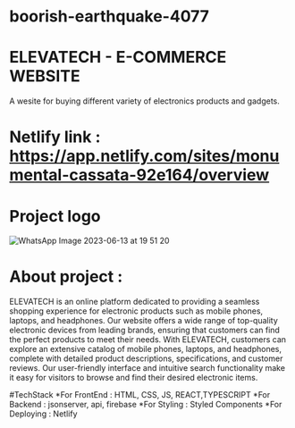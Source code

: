 # boorish-earthquake-4077
# ELEVATECH  - E-COMMERCE WEBSITE
A wesite for buying different variety of electronics products and gadgets.

# Netlify link : https://app.netlify.com/sites/monumental-cassata-92e164/overview

 # Project logo 
 ![WhatsApp Image 2023-06-13 at 19 51 20](https://github.com/WDwithSuraj/boorish-earthquake-4077/assets/115460439/942af9bf-f67c-472f-aa43-09a39a241221)
 
 # About project : 
ELEVATECH is an online platform dedicated to providing a seamless shopping experience for electronic products such as mobile phones, laptops, and headphones. Our website offers a wide range of top-quality electronic devices from leading brands, ensuring that customers can find the perfect products to meet their needs.
With ELEVATECH, customers can explore an extensive catalog of mobile phones, laptops, and headphones, complete with detailed product descriptions, specifications, and customer reviews. Our user-friendly interface and intuitive search functionality make it easy for visitors to browse and find their desired electronic items.

#TechStack
*For FrontEnd : HTML, CSS, JS, REACT,TYPESCRIPT
*For Backend : jsonserver, api, firebase
*For Styling : Styled Components
*For Deploying : Netlify





